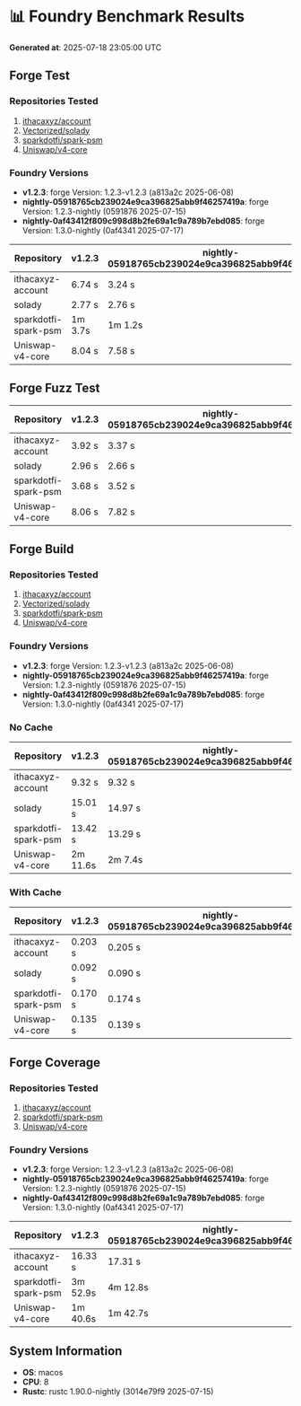 # 📊 Foundry Benchmark Results

**Generated at**: 2025-07-18 23:05:00 UTC

## Forge Test

### Repositories Tested

1. [ithacaxyz/account](https://github.com/ithacaxyz/account)
2. [Vectorized/solady](https://github.com/Vectorized/solady)
3. [sparkdotfi/spark-psm](https://github.com/sparkdotfi/spark-psm)
4. [Uniswap/v4-core](https://github.com/Uniswap/v4-core)

### Foundry Versions

- **v1.2.3**: forge Version: 1.2.3-v1.2.3 (a813a2c 2025-06-08)
- **nightly-05918765cb239024e9ca396825abb9f46257419a**: forge Version: 1.2.3-nightly (0591876 2025-07-15)
- **nightly-0af43412f809c998d8b2fe69a1c9a789b7ebd085**: forge Version: 1.3.0-nightly (0af4341 2025-07-17)

| Repository           | v1.2.3  | nightly-05918765cb239024e9ca396825abb9f46257419a | nightly-0af43412f809c998d8b2fe69a1c9a789b7ebd085 |
| -------------------- | ------- | ------------------------------------------------ | ------------------------------------------------ |
| ithacaxyz-account    | 6.74 s  | 3.24 s                                           | 3.52 s                                           |
| solady               | 2.77 s  | 2.76 s                                           | 2.71 s                                           |
| sparkdotfi-spark-psm | 1m 3.7s | 1m 1.2s                                          | 1m 5.3s                                          |
| Uniswap-v4-core      | 8.04 s  | 7.58 s                                           | 8.44 s                                           |

## Forge Fuzz Test

| Repository           | v1.2.3 | nightly-05918765cb239024e9ca396825abb9f46257419a | nightly-0af43412f809c998d8b2fe69a1c9a789b7ebd085 |
| -------------------- | ------ | ------------------------------------------------ | ------------------------------------------------ |
| ithacaxyz-account    | 3.92 s | 3.37 s                                           | 3.52 s                                           |
| solady               | 2.96 s | 2.66 s                                           | 2.82 s                                           |
| sparkdotfi-spark-psm | 3.68 s | 3.52 s                                           | 3.63 s                                           |
| Uniswap-v4-core      | 8.06 s | 7.82 s                                           | 8.31 s                                           |

## Forge Build

### Repositories Tested

1. [ithacaxyz/account](https://github.com/ithacaxyz/account)
2. [Vectorized/solady](https://github.com/Vectorized/solady)
3. [sparkdotfi/spark-psm](https://github.com/sparkdotfi/spark-psm)
4. [Uniswap/v4-core](https://github.com/Uniswap/v4-core)

### Foundry Versions

- **v1.2.3**: forge Version: 1.2.3-v1.2.3 (a813a2c 2025-06-08)
- **nightly-05918765cb239024e9ca396825abb9f46257419a**: forge Version: 1.2.3-nightly (0591876 2025-07-15)
- **nightly-0af43412f809c998d8b2fe69a1c9a789b7ebd085**: forge Version: 1.3.0-nightly (0af4341 2025-07-17)

### No Cache

| Repository           | v1.2.3   | nightly-05918765cb239024e9ca396825abb9f46257419a | nightly-0af43412f809c998d8b2fe69a1c9a789b7ebd085 |
| -------------------- | -------- | ------------------------------------------------ | ------------------------------------------------ |
| ithacaxyz-account    | 9.32 s   | 9.32 s                                           | 9.46 s                                           |
| solady               | 15.01 s  | 14.97 s                                          | 14.81 s                                          |
| sparkdotfi-spark-psm | 13.42 s  | 13.29 s                                          | 13.28 s                                          |
| Uniswap-v4-core      | 2m 11.6s | 2m 7.4s                                          | 2m 6.3s                                          |

### With Cache

| Repository           | v1.2.3  | nightly-05918765cb239024e9ca396825abb9f46257419a | nightly-0af43412f809c998d8b2fe69a1c9a789b7ebd085 |
| -------------------- | ------- | ------------------------------------------------ | ------------------------------------------------ |
| ithacaxyz-account    | 0.203 s | 0.205 s                                          | 0.201 s                                          |
| solady               | 0.092 s | 0.090 s                                          | 0.094 s                                          |
| sparkdotfi-spark-psm | 0.170 s | 0.174 s                                          | 0.173 s                                          |
| Uniswap-v4-core      | 0.135 s | 0.139 s                                          | 0.135 s                                          |

## Forge Coverage

### Repositories Tested

1. [ithacaxyz/account](https://github.com/ithacaxyz/account)
2. [sparkdotfi/spark-psm](https://github.com/sparkdotfi/spark-psm)
3. [Uniswap/v4-core](https://github.com/Uniswap/v4-core)

### Foundry Versions

- **v1.2.3**: forge Version: 1.2.3-v1.2.3 (a813a2c 2025-06-08)
- **nightly-05918765cb239024e9ca396825abb9f46257419a**: forge Version: 1.2.3-nightly (0591876 2025-07-15)
- **nightly-0af43412f809c998d8b2fe69a1c9a789b7ebd085**: forge Version: 1.3.0-nightly (0af4341 2025-07-17)

| Repository           | v1.2.3   | nightly-05918765cb239024e9ca396825abb9f46257419a | nightly-0af43412f809c998d8b2fe69a1c9a789b7ebd085 |
| -------------------- | -------- | ------------------------------------------------ | ------------------------------------------------ |
| ithacaxyz-account    | 16.33 s  | 17.31 s                                          | 16.43 s                                          |
| sparkdotfi-spark-psm | 3m 52.9s | 4m 12.8s                                         | 4m 15.0s                                         |
| Uniswap-v4-core      | 1m 40.6s | 1m 42.7s                                         | 1m 47.5s                                         |

## System Information

- **OS**: macos
- **CPU**: 8
- **Rustc**: rustc 1.90.0-nightly (3014e79f9 2025-07-15)
